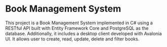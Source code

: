 # Book Management System

This project is a Book Management System implemented in C# using a RESTful API built with Entity Framework Core and PostgreSQL as the database. 
Additionally, it includes a desktop client developed with Avalonia UI.
It allows user to create, read, update, delete and filter books.
